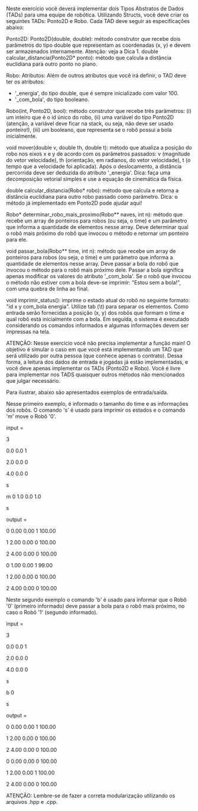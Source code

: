 Neste exercício você deverá implementar dois Tipos Abstratos de Dados (TADs) para uma equipe de robótica. Utilizando Structs, você deve criar os seguintes TADs: Ponto2D e Robo. Cada TAD deve seguir as especificações abaixo:

Ponto2D: 
Ponto2D(double, double): método construtor que recebe dois parâmetros do tipo double que representam as coordenadas (x, y) e devem ser armazenados internamente. Atenção: veja a Dica 1.
double calcular_distancia(Ponto2D* ponto): método que calcula a distância euclidiana para outro ponto no plano.

Robo: 
Atributos: Além de outros atributos que você irá definir, o TAD deve ter os atributos: 
  - '_energia', do tipo double, que é sempre inicializado com valor 100. 
  - '_com_bola', do tipo booleano.
  
Robo(int, Ponto2D, bool): método construtor que recebe três parâmetros: 
(i) um inteiro que é o id único do robo,
(ii) uma variável do tipo Ponto2D (atenção, a variável deve ficar na stack, ou seja, não deve ser usado ponteiro!), 
(iii) um booleano, que representa se o robô possui a bola inicialmente. 

void mover(double v, double th, double t): método que atualiza a posição do robo nos eixos x e y de acordo com os parâmetros passados: v (magnitude do vetor velocidade), th (orientação, em radianos, do vetor velocidade), t (o tempo que a velocidade foi aplicada). Após o deslocamento, a distância percorrida deve ser deduzida do atributo '_energia'. Dica: faça uma decomposição vetorial simples e use a equação de cinemática da física. 

double calcular_distancia(Robo* robo): método que calcula e retorna a distância euclidiana para outro robo passado como parâmetro. Dica: o método já implementado em Ponto2D pode ajudar aqui!

Robo* determinar_robo_mais_proximo(Robo** naves, int n): método que recebe um array de ponteiros para robos (ou seja, o time) e um parâmetro que informa a quantidade de elementos nesse array. Deve determinar qual o robô mais próximo do robô que invocou o método e retornar um ponteiro para ele.

void passar_bola(Robo** time, int n): método que recebe um array de ponteiros para robos (ou seja, o time) e um parâmetro que informa a quantidade de elementos nesse array. Deve passar a bola do robô que invocou o método para o robô mais próximo dele. Passar a bola significa apenas modificar os valores do atributo '_com_bola'. Se o robô que invocou o método não estiver com a bola deve-se imprimir: "Estou sem a bola!", com uma quebra de linha ao final.

void imprimir_status(): imprime o estado atual do robô no seguinte formato: "id x y com_bola energia". Utilize tab (\t) para separar os elementos.
Como entrada serão fornecidas a posição (x, y) dos robôs que formam o time e qual robô está inicialmente com a bola. Em seguida, o sistema é executado considerando os comandos informados e algumas informações devem ser impressas na tela.

ATENÇÃO: Nesse exercício você não precisa implementar a função main! O objetivo é simular o caso em que você está implementando um TAD que será utilizado por outra pessoa (que conhece apenas o contrato). Dessa forma, a leitura dos dados de entrada e jogadas já estão implementadas, e você deve apenas implementar os TADs (Ponto2D e Robo). Você é livre para implementar nos TADS quaisquer outros métodos não mencionados que julgar necessário.

Para ilustrar, abaixo são apresentados exemplos de entrada/saída.

Nesse primeiro exemplo, é informado o tamanho do time e as informações dos robôs. O comando 's' é usado para imprimir os estados e o comando 'm' move o Robô '0'.

input =

3

0.0 0.0 1

2.0 0.0 0

4.0 0.0 0

s

m 0 1.0 0.0 1.0

s

output =

0       0.00    0.00    1       100.00

1       2.00    0.00    0       100.00

2       4.00    0.00    0       100.00

0       1.00    0.00    1       99.00

1       2.00    0.00    0       100.00

2       4.00    0.00    0       100.00


Neste segundo exemplo o comando 'b' é usado para informar que o Robô '0' (primeiro informado) deve passar a bola para o robô mais próximo, no caso o Robô '1' (segundo informado).

input =

3

0.0 0.0 1

2.0 0.0 0

4.0 0.0 0

s

b 0

s

output =

0       0.00    0.00    1       100.00

1       2.00    0.00    0       100.00

2       4.00    0.00    0       100.00

0       0.00    0.00    0       100.00

1       2.00    0.00    1       100.00

2       4.00    0.00    0       100.00


ATENÇÃO: Lembre-se de fazer a correta modularização utilizando os arquivos .hpp e .cpp.
